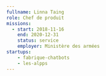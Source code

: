 ```yaml
---
fullname: Linna Taing
role: Chef de produit
missions:
  - start: 2018-11-16
    end: 2020-12-31
    status: service
    employer: Ministère des armées
startups:
    - fabrique-chatbots
    - les-alpps
---
```

